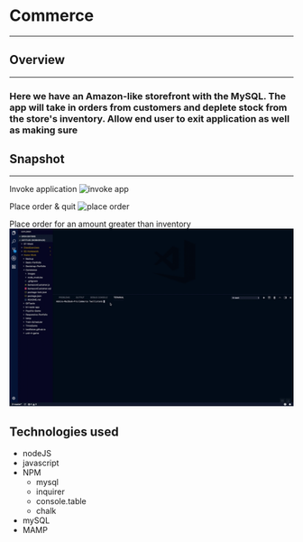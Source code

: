 
# Commerce

---
## Overview
---
### Here we have an Amazon-like storefront with the MySQL. The app will take in orders from customers and deplete stock from the store's inventory. Allow end user to exit application as well as making sure 

## Snapshot
---
Invoke application
![invoke app](images/invokeCommerce.gif)

Place order & quit
![place order](images/Commerceplaceorder.gif)

Place order for an amount greater than inventory
![place order](images/Commerceplaceorder2.gif)



## Technologies used
* nodeJS
* javascript
* NPM
    * mysql
    * inquirer
    * console.table
    * chalk
* mySQL
* MAMP


